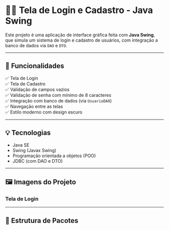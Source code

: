 # 🧑‍💻 Tela de Login e Cadastro - Java Swing

Este projeto é uma aplicação de interface gráfica feita com **Java Swing**, que simula um sistema de login e cadastro de usuários, com integração a banco de dados via `DAO` e `DTO`.

---

## 🎯 Funcionalidades

✅ Tela de Login  
✅ Tela de Cadastro  
✅ Validação de campos vazios  
✅ Validação de senha com mínimo de 8 caracteres  
✅ Integração com banco de dados (via `UsuarioDAO`)  
✅ Navegação entre as telas  
✅ Estilo moderno com design escuro  

---

## 💡 Tecnologias

- Java SE
- Swing (Javax Swing)
- Programação orientada a objetos (POO)
- JDBC (com DAO e DTO)

---


## 🖼️ Imagens do Projeto

### Tela de Login


---

## 📁 Estrutura de Pacotes

